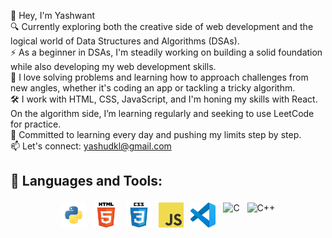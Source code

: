 👋 Hey, I'm Yashwant <br>
🔍 Currently exploring both the creative side of web development and the logical world of Data Structures and Algorithms (DSAs). <br>
⚡ As a beginner in DSAs, I'm steadily working on building a solid foundation while also developing my web development skills. <br>
🧠 I love solving problems and learning how to approach challenges from new angles, whether it's coding an app or tackling a tricky algorithm. <br>
🛠️ I work with HTML, CSS, JavaScript, and I'm honing my skills with React. On the algorithm side, I’m learning regularly and seeking to use LeetCode for practice. <br>
🌱 Committed to learning every day and pushing my limits step by step. <br>
📫 Let's connect: yashudkl@gmail.com <br>

## 🧰 Languages and Tools:
<p align="center">
    <img src="https://raw.githubusercontent.com/github/explore/80688e429a7d4ef2fca1e82350fe8e3517d3494d/topics/python/python.png" alt="Python" height="40" style="vertical-align:top; margin:4px">
    <img src="https://raw.githubusercontent.com/github/explore/80688e429a7d4ef2fca1e82350fe8e3517d3494d/topics/html/html.png" alt="HTML" height="40" style="vertical-align:top; margin:4px">
    <img src="https://raw.githubusercontent.com/github/explore/80688e429a7d4ef2fca1e82350fe8e3517d3494d/topics/css/css.png" alt="CSS" height="40" style="vertical-align:top; margin:4px">
    <img src="https://raw.githubusercontent.com/github/explore/80688e429a7d4ef2fca1e82350fe8e3517d3494d/topics/javascript/javascript.png" alt="JavaScript" height="40" style="vertical-align:top; margin:4px">
    <img src="https://raw.githubusercontent.com/github/explore/80688e429a7d4ef2fca1e82350fe8e3517d3494d/topics/visual-studio-code/visual-studio-code.png" alt="VS Code" height="40" style="vertical-align:top; margin:4px">
<img src="https://img.icons8.com/color/48/000000/c-programming.png" alt="C" height="40" style="vertical-align:top; margin:4px">
<img src="https://img.icons8.com/color/48/000000/c-plus-plus-logo.png" alt="C++" height="40" style="vertical-align:top; margin:4px">

</p>
